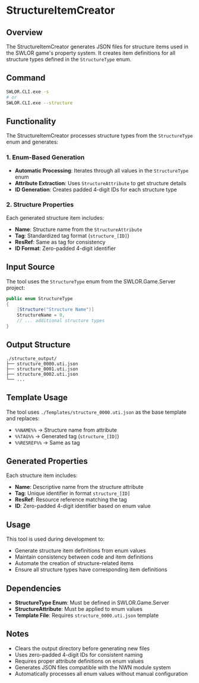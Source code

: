 # StructureItemCreator

## Overview
The StructureItemCreator generates JSON files for structure items used in the SWLOR game's property system. It creates item definitions for all structure types defined in the `StructureType` enum.

## Command
```bash
SWLOR.CLI.exe -s
# or
SWLOR.CLI.exe --structure
```

## Functionality
The StructureItemCreator processes structure types from the `StructureType` enum and generates:

### 1. Enum-Based Generation
- **Automatic Processing**: Iterates through all values in the `StructureType` enum
- **Attribute Extraction**: Uses `StructureAttribute` to get structure details
- **ID Generation**: Creates padded 4-digit IDs for each structure type

### 2. Structure Properties
Each generated structure item includes:
- **Name**: Structure name from the `StructureAttribute`
- **Tag**: Standardized tag format (`structure_[ID]`)
- **ResRef**: Same as tag for consistency
- **ID Format**: Zero-padded 4-digit identifier

## Input Source
The tool uses the `StructureType` enum from the SWLOR.Game.Server project:
```csharp
public enum StructureType
{
    [Structure("Structure Name")]
    StructureName = 0,
    // ... additional structure types
}
```

## Output Structure
```
./structure_output/
├── structure_0000.uti.json
├── structure_0001.uti.json
├── structure_0002.uti.json
└── ...
```

## Template Usage
The tool uses `./Templates/structure_0000.uti.json` as the base template and replaces:
- `%%NAME%%` → Structure name from attribute
- `%%TAG%%` → Generated tag (`structure_[ID]`)
- `%%RESREF%%` → Same as tag

## Generated Properties
Each structure item includes:
- **Name**: Descriptive name from the structure attribute
- **Tag**: Unique identifier in format `structure_[ID]`
- **ResRef**: Resource reference matching the tag
- **ID**: Zero-padded 4-digit identifier based on enum value

## Usage
This tool is used during development to:
- Generate structure item definitions from enum values
- Maintain consistency between code and item definitions
- Automate the creation of structure-related items
- Ensure all structure types have corresponding item definitions

## Dependencies
- **StructureType Enum**: Must be defined in SWLOR.Game.Server
- **StructureAttribute**: Must be applied to enum values
- **Template File**: Requires `structure_0000.uti.json` template

## Notes
- Clears the output directory before generating new files
- Uses zero-padded 4-digit IDs for consistent naming
- Requires proper attribute definitions on enum values
- Generates JSON files compatible with the NWN module system
- Automatically processes all enum values without manual configuration 